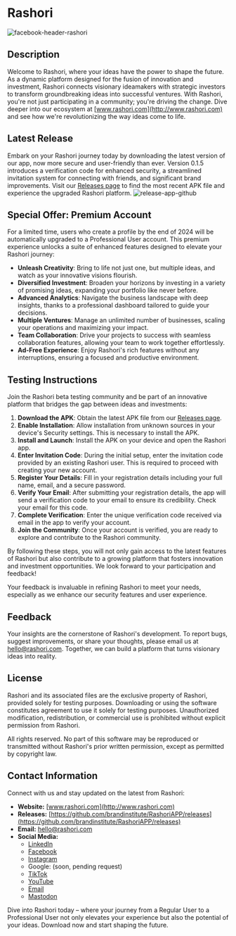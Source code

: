 # Rashori
![facebook-header-rashori](https://github.com/brandinstitute/RashoriAPP/assets/24900300/e85140c5-7e8d-46ab-9912-e01c1fdd40a0)
## Description

Welcome to Rashori, where your ideas have the power to shape the future. As a dynamic platform designed for the fusion of innovation and investment, Rashori connects visionary ideamakers with strategic investors to transform groundbreaking ideas into successful ventures. With Rashori, you're not just participating in a community; you're driving the change. Dive deeper into our ecosystem at [www.rashori.com](http://www.rashori.com) and see how we're revolutionizing the way ideas come to life.

## Latest Release

Embark on your Rashori journey today by downloading the latest version of our app, now more secure and user-friendly than ever. Version 0.1.5 introduces a verification code for enhanced security, a streamlined invitation system for connecting with friends, and significant brand improvements. Visit our [Releases page](https://github.com/brandinstitute/RashoriAPP/releases) to find the most recent APK file and experience the upgraded Rashori platform.
![release-app-github](https://github.com/brandinstitute/RashoriAPP/assets/24900300/f2617bf0-8a55-45e6-863f-9d8e0cf9aaab)

## Special Offer: Premium Account

For a limited time, users who create a profile by the end of 2024 will be automatically upgraded to a Professional User account. This premium experience unlocks a suite of enhanced features designed to elevate your Rashori journey:

- **Unleash Creativity**: Bring to life not just one, but multiple ideas, and watch as your innovative visions flourish.
- **Diversified Investment**: Broaden your horizons by investing in a variety of promising ideas, expanding your portfolio like never before.
- **Advanced Analytics**: Navigate the business landscape with deep insights, thanks to a professional dashboard tailored to guide your decisions.
- **Multiple Ventures**: Manage an unlimited number of businesses, scaling your operations and maximizing your impact.
- **Team Collaboration**: Drive your projects to success with seamless collaboration features, allowing your team to work together effortlessly.
- **Ad-Free Experience**: Enjoy Rashori's rich features without any interruptions, ensuring a focused and productive environment.

## Testing Instructions

Join the Rashori beta testing community and be part of an innovative platform that bridges the gap between ideas and investments:

1. **Download the APK**: Obtain the latest APK file from our [Releases page](https://github.com/brandinstitute/RashoriAPP/releases).
2. **Enable Installation**: Allow installation from unknown sources in your device's Security settings. This is necessary to install the APK.
3. **Install and Launch**: Install the APK on your device and open the Rashori app.
4. **Enter Invitation Code**: During the initial setup, enter the invitation code provided by an existing Rashori user. This is required to proceed with creating your new account.
5. **Register Your Details**: Fill in your registration details including your full name, email, and a secure password.
6. **Verify Your Email**: After submitting your registration details, the app will send a verification code to your email to ensure its credibility. Check your email for this code.
7. **Complete Verification**: Enter the unique verification code received via email in the app to verify your account.
8. **Join the Community**: Once your account is verified, you are ready to explore and contribute to the Rashori community.

By following these steps, you will not only gain access to the latest features of Rashori but also contribute to a growing platform that fosters innovation and investment opportunities. We look forward to your participation and feedback!

Your feedback is invaluable in refining Rashori to meet your needs, especially as we enhance our security features and user experience.

## Feedback

Your insights are the cornerstone of Rashori's development. To report bugs, suggest improvements, or share your thoughts, please email us at hello@rashori.com. Together, we can build a platform that turns visionary ideas into reality.

## License

Rashori and its associated files are the exclusive property of Rashori, provided solely for testing purposes. Downloading or using the software constitutes agreement to use it solely for testing purposes. Unauthorized modification, redistribution, or commercial use is prohibited without explicit permission from Rashori.

All rights reserved. No part of this software may be reproduced or transmitted without Rashori's prior written permission, except as permitted by copyright law.

## Contact Information

Connect with us and stay updated on the latest from Rashori:

- **Website:** [www.rashori.com](http://www.rashori.com)
- **Releases:** [https://github.com/brandinstitute/RashoriAPP/releases](https://github.com/brandinstitute/RashoriAPP/releases)
- **Email:** hello@rashori.com
- **Social Media:**
  - [LinkedIn](https://www.linkedin.com/company/rashori)
  - [Facebook](https://www.facebook.com/rashoricom)
  - [Instagram](https://www.instagram.com/rashoricom)
  - Google: (soon, pending request)
  - [TikTok](http://www.tiktok.com/@rashoricom)
  - [YouTube](https://www.youtube.com/@Rashori)
  - [Email](mailto:hello@rashori.com)
  - [Mastodon](https://mastodon.social/@rashori)


Dive into Rashori today – where your journey from a Regular User to a Professional User not only elevates your experience but also the potential of your ideas. Download now and start shaping the future.
